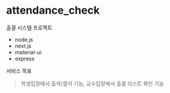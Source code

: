 # attendance_check
출결 시스템 프로젝트

+ node.js
+ next.js
+ material-ui
+ express

서비스 목표
> 학생입장에서 출석/결석 기능,
> 교수입장에서 출결 리스트 확인 기능

